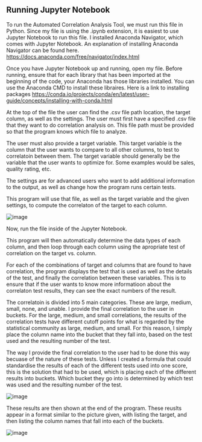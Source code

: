## Running Jupyter Notebook

To run the Automated Correlation Analysis Tool, we must run this file in Python. Since my file is using the .ipynb extension, it is easiest to use Jupyter Notebook to run this file. I installed Anaconda Navigator, which comes with Jupyter Notebook. An explanation of installing Anaconda Navigator can be found here.
https://docs.anaconda.com/free/navigator/index.html


Once you have Jupyter Notebook up and running, open my file. Before running, ensure that for each library that has been imported at the beginning of the code, your Anaconda has those libraries installed. You can use the Anaconda CMD to install these libraires. Here is a link to installing packages
https://conda.io/projects/conda/en/latest/user-guide/concepts/installing-with-conda.html


At the top of the file the user can find the .csv file path location, the target column, as well as the settings. 
The user must first have a specified .csv file that they want to do correlation analysis on. This file path must be provided so that the program knows which file to analyze. 

The user must also provide a target variable. This target variable is the column that the user wants to compare to all other columns, to test to correlatoin between them. The target variable should generally be the variable that the user wants to optimize for. Some examples would be sales, quality rating, etc.

The settings are for advanced users who want to add additional information to the output, as well as change how the program runs certain tests.

This program will use that file, as well as the target variable and the given settings, to compute the correlaton of the target to each column. 

![image](https://github.com/tedcordonnier/SeniorDesign/assets/83316488/ec81eb77-a94c-4164-8458-9f4295877aa8)


Now, run the file inside of the Jupyter Notebook. 

This program will then automatically determine the data types of each column, and then loop through each column using the apropriate test of correlation on the target vs. column. 

For each of the combinations of target and columns that are found to have correlation, the program displays the test that is used as well as the details of the test, and finally the correlation between these variables. This is to ensure that if the user wants to know more informatioon about the correlaton test results, they can see the exact numbers of the result. 

The correlatoin is divided into 5 main categories. These are large, medium, small, none, and unable. I provide the final correlation to the user in buckets. For the large, medium, and small correlations, the results of the correlation tests have different cutoff points for what is regarded by the statistical community as large, medium, and small. For this reason, I simply place the column name into the bucket that they fall into, based on the test used and the resulting number of the test. 

The way I provide the final correlation to the user had to be done this way becuase of the nature of these tests. 
Unless I created a formula that could standardise the results of each of the different tests used into one score, this is the solution that had to be used, which is placing each of the different results into buckets. Which bucket they go into is determined by which test was used and the resulting number of the test. 

![image](https://github.com/tedcordonnier/SeniorDesign/assets/83316488/1455a99d-867d-4426-9c09-f5feafaccaed)


These results are then shown at the end of the program.	These reuslts appear in a format similar to the picture given, with listing the target, and then listing the column names that fall into each of the buckets.

![image](https://github.com/tedcordonnier/SeniorDesign/assets/83316488/4e7beeda-4119-46af-be3d-80d6e51d732a)

